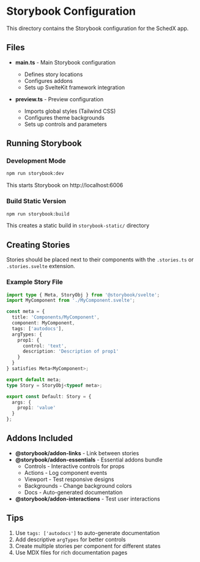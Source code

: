 # Storybook Configuration

This directory contains the Storybook configuration for the SchedX app.

## Files

- **main.ts** - Main Storybook configuration
  - Defines story locations
  - Configures addons
  - Sets up SvelteKit framework integration
  
- **preview.ts** - Preview configuration
  - Imports global styles (Tailwind CSS)
  - Configures theme backgrounds
  - Sets up controls and parameters

## Running Storybook

### Development Mode
```bash
npm run storybook:dev
```
This starts Storybook on http://localhost:6006

### Build Static Version
```bash
npm run storybook:build
```
This creates a static build in `storybook-static/` directory

## Creating Stories

Stories should be placed next to their components with the `.stories.ts` or `.stories.svelte` extension.

### Example Story File

```typescript
import type { Meta, StoryObj } from '@storybook/svelte';
import MyComponent from './MyComponent.svelte';

const meta = {
  title: 'Components/MyComponent',
  component: MyComponent,
  tags: ['autodocs'],
  argTypes: {
    prop1: {
      control: 'text',
      description: 'Description of prop1'
    }
  }
} satisfies Meta<MyComponent>;

export default meta;
type Story = StoryObj<typeof meta>;

export const Default: Story = {
  args: {
    prop1: 'value'
  }
};
```

## Addons Included

- **@storybook/addon-links** - Link between stories
- **@storybook/addon-essentials** - Essential addons bundle
  - Controls - Interactive controls for props
  - Actions - Log component events
  - Viewport - Test responsive designs
  - Backgrounds - Change background colors
  - Docs - Auto-generated documentation
- **@storybook/addon-interactions** - Test user interactions

## Tips

1. Use `tags: ['autodocs']` to auto-generate documentation
2. Add descriptive `argTypes` for better controls
3. Create multiple stories per component for different states
4. Use MDX files for rich documentation pages

